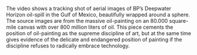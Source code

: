 The video shows a tracking shot of aerial images of BP’s Deepwater Horizon oil-spill in the Gulf of Mexico, beautifully wrapped around a sphere. The source images are from the massive oil-painting on an 80.000 square-mile canvas with over 800 million liters of oil. This piece cements the position of oil-painting as the supreme discipline of art, but at the same time gives evidence of the delicate and endangered position of painting if the discipline refuses to radically embrace technology.